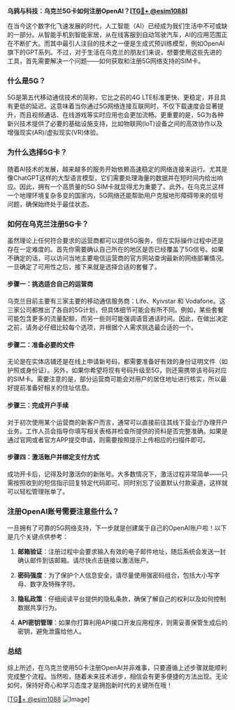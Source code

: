 **乌鸦与科技：乌克兰5G卡如何注册OpenAI？[[TG💪+ @esim1088](https://t.me/s/esim1088)]**

在当今这个数字化飞速发展的时代，人工智能（AI）已经成为我们生活中不可或缺的一部分。从智能手机到智能家居，从在线客服到自动驾驶汽车，AI的应用范围正在不断扩大。而其中最引人注目的技术之一便是生成式预训练模型，例如OpenAI旗下的GPT系列。不过，对于生活在乌克兰的朋友们来说，想要使用这些先进的工具，首先需要解决一个问题——如何获取和注册5G网络支持的SIM卡。

### 什么是5G？

5G是第五代移动通信技术的简称，它比之前的4G LTE标准更快、更稳定，并且具有更低的延迟。这意味着当你通过5G网络连接互联网时，不仅下载速度会显著提升，而且视频通话、在线游戏等实时应用也会更加流畅。更重要的是，5G为各种新兴技术提供了必要的基础设施支持，比如物联网(IoT)设备之间的高效协作以及增强现实(AR)/虚拟现实(VR)体验。

### 为什么选择5G卡？

随着AI技术的发展，越来越多的服务开始依赖高速稳定的网络连接来运行。尤其是像ChatGPT这样的大型语言模型，它们需要处理海量的数据并在短时间内给出响应。因此，拥有一个高质量的5G SIM卡就显得尤为重要了。此外，在乌克兰这样一个地理环境复杂多变的国家内，5G网络还能帮助用户克服地形障碍带来的信号问题，确保始终处于最佳状态。

### 如何在乌克兰注册5G卡？

虽然理论上任何符合要求的运营商都可以提供5G服务，但在实际操作过程中还是存在一定难度的。首先你需要确认自己所在的地区是否已经覆盖了5G信号。如果不确定的话，可以访问当地主要电信运营商的官方网站查询最新的网络部署情况。一旦确定了可用性之后，接下来就是选择合适的套餐了。

#### 步骤一：挑选适合自己的运营商

乌克兰目前主要有三家主要的移动通信服务商：Life、Kyivstar 和 Vodafone。这三家公司都推出了各自的5G计划，但具体细节可能会有所不同。例如，某些套餐可能包含更多的流量配额，而另一些则可能强调语音通话时间。因此，在做出决定之前，请务必仔细比较每个选项，并根据个人需求挑选最合适的一个。

#### 步骤二：准备必要的文件

无论是在实体店铺还是在线上申请新号码，都需要准备好有效的身份证明文件（如护照或身份证）。另外，如果你希望将现有号码升级至5G，则还需携带该号码对应的SIM卡。需要注意的是，部分运营商可能会对用户的居住地址进行核实，所以最好提前准备好相关的住址信息。

#### 步骤三：完成开户手续

对于初次使用某个运营商的新客户而言，通常可以直接前往其线下营业厅办理开户业务。工作人员会指导你填写相关表格并检查所提供的资料是否完整准确。如果是通过官网或者官方APP提交申请，则需要按照提示上传相应的扫描件即可。

#### 步骤四：激活账户并绑定支付方式

成功开卡后，记得及时激活你的新账号。大多数情况下，激活过程非常简单——只需按照收到的短信指示回复特定代码即可。同时别忘了设置默认付款渠道，这样就可以轻松管理账单了。

### 注册OpenAI账号需要注意些什么？

一旦拥有了可靠的5G网络支持，下一步就是创建属于自己的OpenAI账户啦！以下是几个关键点供参考：

1. **邮箱验证**：注册过程中会要求输入有效的电子邮件地址，随后系统会发送一封确认邮件到该邮箱。请尽快点击链接以激活账户。
   
2. **密码强度**：为了保护个人信息安全，请尽量使用强密码组合，包括大小写字母、数字及特殊字符。
   
3. **隐私政策**：仔细阅读平台提供的隐私条款，确保了解自己的权利以及如何控制数据共享行为。

4. **API密钥管理**：如果你打算利用API接口开发应用程序，则需妥善保管生成后的密钥，避免泄露给他人。

### 总结

综上所述，在乌克兰使用5G卡注册OpenAI并非难事，只要遵循上述步骤就能顺利完成整个流程。当然啦，随着未来技术进步，相信会有更多便捷的方法出现。无论如何，保持好奇心和学习态度才是拥抱新时代的关键所在哦！

[[TG💪+ @esim1088](https://t.me/s/esim1088) ![Image](https://i.postimg.cc/4NQfJmqS/Snipaste-2025-05-13-00-14-12.png)]